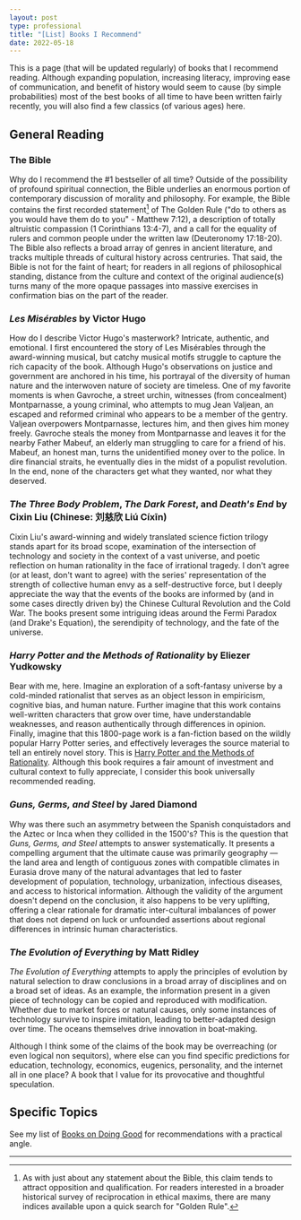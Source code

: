 ```yaml
---
layout: post
type: professional
title: "[List] Books I Recommend"
date: 2022-05-18
---
```


This is a page (that will be updated regularly) of books that I recommend reading. Although expanding population, increasing literacy, improving ease of communication, and benefit of history would seem to cause (by simple probabilities) most of the best books of all time to have been written fairly recently, you will also find a few classics (of various ages) here.

## General Reading

### The Bible
Why do I recommend the #1 bestseller of all time? Outside of the possibility of profound spiritual connection, the Bible underlies an enormous portion of contemporary discussion of morality and philosophy. For example, the Bible contains the first recorded statement[^GoldenRule] of The Golden Rule ("do to others as you would have them do to you" - Matthew 7:12), a description of totally altruistic compassion (1 Corinthians 13:4-7), and a call for the equality of rulers and common people under the written law (Deuteronomy 17:18-20). The Bible also reflects a broad array of genres in ancient literature, and tracks multiple threads of cultural history across centruries. That said, the Bible is not for the faint of heart; for readers in all regions of philosophical standing, distance from the culture and context of the original audience(s) turns many of the more opaque passages into massive exercises in confirmation bias on the part of the reader.

[^GoldenRule]: As with just about any statement about the Bible, this claim tends to attract opposition and qualification. For readers interested in a broader historical survey of reciprocation in ethical maxims, there are many indices available upon a quick search for "Golden Rule".

### *Les Misérables* by Victor Hugo
How do I describe Victor Hugo's masterwork? Intricate, authentic, and emotional. I first encountered the story of Les Misérables through the award-winning musical, but catchy musical motifs struggle to capture the rich capacity of the book. Although Hugo's observations on justice and government are anchored in his time, his portrayal of the diversity of human nature and the interwoven nature of society are timeless. One of my favorite moments is when Gavroche, a street urchin, witnesses (from concealment) Montparnasse, a young criminal, who attempts to mug Jean Valjean, an escaped and reformed criminal who appears to be a member of the gentry. Valjean overpowers Montparnasse, lectures him, and then gives him money freely. Gavroche steals the money from Montparnasse and leaves it for the nearby Father Mabeuf, an elderly man struggling to care for a friend of his. Mabeuf, an honest man, turns the unidentified money over to the police. In dire financial straits, he eventually dies in the midst of a populist revolution. In the end, none of the characters get what they wanted, nor what they deserved.

### *The Three Body Problem*, *The Dark Forest*, and *Death's End* by Cixin Liu (Chinese: 刘慈欣 Liú Cíxīn)
Cixin Liu's award-winning and widely translated science fiction trilogy stands apart for its broad scope, examination of the intersection of technology and society in the context of a vast universe, and poetic reflection on human rationality in the face of irrational tragedy. I don't agree (or at least, don't want to agree) with the series' representation of the strength of collective human envy as a self-destructive force, but I deeply appreciate the way that the events of the books are informed by (and in some cases directly driven by) the Chinese Cultural Revolution and the Cold War. The books present some intriguing ideas around the Fermi Paradox (and Drake's Equation), the serendipity of technology, and the fate of the universe.

### *Harry Potter and the Methods of Rationality* by Eliezer Yudkowsky
Bear with me, here. Imagine an exploration of a soft-fantasy universe by a cold-minded rationalist that serves as an object lesson in empiricism, cognitive bias, and human nature. Further imagine that this work contains well-written characters that grow over time, have understandable weaknesses, and reason authentically through differences in opinion. Finally, imagine that this 1800-page work is a fan-fiction based on the wildly popular Harry Potter series, and effectively leverages the source material to tell an entirely novel story. This is [Harry Potter and the Methods of Rationality](http://www.hpmor.com/). Although this book requires a fair amount of investment and cultural context to fully appreciate, I consider this book universally recommended reading.

### *Guns, Germs, and Steel* by Jared Diamond
Why was there such an asymmetry between the Spanish conquistadors and the Aztec or Inca when they collided in the 1500's? This is the question that *Guns, Germs, and Steel* attempts to answer systematically. It presents a compelling argument that the ultimate cause was primarily geography — the land area and length of contiguous zones with compatible climates in Eurasia drove many of the natural advantages that led to faster development of population, technology, urbanization, infectious diseases, and access to historical information. Although the validity of the argument doesn't depend on the conclusion, it also happens to be very uplifting, offering a clear rationale for dramatic inter-cultural imbalances of power that does not depend on luck or unfounded assertions about regional differences in intrinsic human characteristics.

### *The Evolution of Everything* by Matt Ridley
*The Evolution of Everything* attempts to apply the principles of evolution by natural selection to draw conclusions in a broad array of disciplines and on a broad set of ideas. As an example, the information present in a given piece of technology can be copied and reproduced with modification. Whether due to market forces or natural causes, only some instances of technology survive to inspire imitation, leading to better-adapted design over time. The oceans themselves drive innovation in boat-making.

Although I think some of the claims of the book may be overreaching (or even logical non sequitors), where else can you find specific predictions for education, technology, economics, eugenics, personality, and the internet all in one place? A book that I value for its provocative and thoughtful speculation.

## Specific Topics
See my list of [Books on Doing Good](https://sam-saarinen.github.io/insights/2023/06/06/Books-on-Doing-Good) for recommendations with a practical angle.

---
